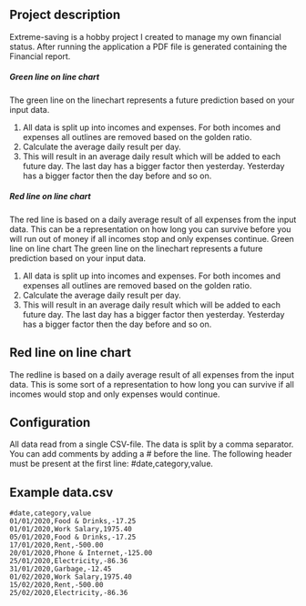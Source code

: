 ## Project description

Extreme-saving is a hobby project I created to manage my own financial status.
After running the application a PDF file is generated containing the Financial report.

##### Green line on line chart
The green line on the linechart represents a future prediction based on your input data.
1) All data is split up into incomes and expenses. For both incomes and expenses all outlines are removed based on the golden ratio.
2) Calculate the average daily result per day.
3) This will result in an average daily result which will be added to each future day.
   The last day has a bigger factor then yesterday. Yesterday has a bigger factor then the day before and so on.

##### Red line on line chart
The red line is based on a daily average result of all expenses from the input data.
This can be a representation on how long you can survive before you will run out of money if all incomes stop and only expenses continue.
Green line on line chart
The green line on the linechart represents a future prediction based on your input data.
1) All data is split up into incomes and expenses. For both incomes and expenses all outlines are removed based on the golden ratio.
2) Calculate the average daily result per day.
3) This will result in an average daily result which will be added to each future day.
   The last day has a bigger factor then yesterday. Yesterday has a bigger factor then the day before and so on.

## Red line on line chart
The redline is based on a daily average result of all expenses from the input data.
This is some sort of a representation to how long you can survive if all incomes would stop and only expenses would continue.

## Configuration
All data read from a single CSV-file.
The data is split by a comma separator. You can add comments by adding a # before the line.
The following header must be present at the first line: #date,category,value.

## Example data.csv

```
#date,category,value
01/01/2020,Food & Drinks,-17.25
01/01/2020,Work Salary,1975.40
05/01/2020,Food & Drinks,-17.25
17/01/2020,Rent,-500.00
20/01/2020,Phone & Internet,-125.00
25/01/2020,Electricity,-86.36
31/01/2020,Garbage,-12.45
01/02/2020,Work Salary,1975.40
15/02/2020,Rent,-500.00
25/02/2020,Electricity,-86.36
```